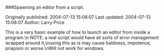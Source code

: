 ###Spawning an editor from a script.

Originally published: 2004-07-13 15:08:07
Last updated: 2004-07-13 15:08:07
Author: Larry Price

This is a very basic example of how to launch an editor from inside a program.\n NOTE: a real script would have all sorts of error management wrapped around it,\nusing this as is may cause baldness, impotence, priapism or worse.\nWill not work for windows.